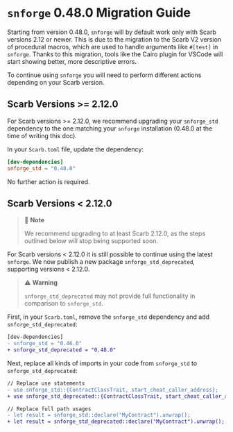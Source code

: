 # `snforge` 0.48.0 Migration Guide

Starting from version 0.48.0, `snforge` will by default work only with Scarb versions 2.12 or newer.
This is due to the migration to the Scarb V2 version of procedural macros, which are used to handle arguments like `#[test]`
in `snforge`.
Thanks to this migration, tools like the Cairo plugin for VSCode will start showing better, more descriptive
errors.

To continue using `snforge` you will need to perform different actions depending on your Scarb version.

## Scarb Versions >= 2.12.0

For Scarb versions >= 2.12.0, we recommend upgrading your `snforge_std` dependency to the one matching your `snforge`
installation (0.48.0 at the time of writing this doc).

In your `Scarb.toml` file, update the dependency:

```toml
[dev-dependencies]
snforge_std = "0.48.0"
```

No further action is required.

## Scarb Versions < 2.12.0

> 📝 **Note**
>
> We recommend upgrading to at least Scarb 2.12.0, as the steps outlined below will stop being supported soon.

For Scarb versions < 2.12.0 it is still possible to continue using the latest `snforge`.
We now publish a new package `snforge_std_deprecated`, supporting versions < 2.12.0.

> ⚠️ **Warning**
>
> `snforge_std_deprecated` may not provide full functionality in comparison to `snforge_std`.

First, in your `Scarb.toml`, remove the `snforge_std` dependency and add `snforge_std_deprecated`:

```diff
[dev-dependencies]
- snforge_std = "0.46.0"
+ snforge_std_deprecated = "0.48.0"
```

Next, replace all kinds of imports in your code from `snforge_std` to `snforge_std_deprecated`:

```diff
// Replace use statements
- use snforge_std::{ContractClassTrait, start_cheat_caller_address};
+ use snforge_std_deprecated::{ContractClassTrait, start_cheat_caller_address};

// Replace full path usages
- let result = snforge_std::declare("MyContract").unwrap();
+ let result = snforge_std_deprecated::declare("MyContract").unwrap();
```
